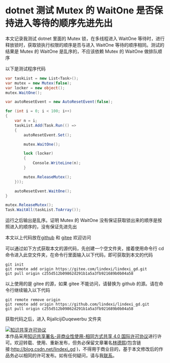 
# dotnet 测试 Mutex 的 WaitOne 是否保持进入等待的顺序先进先出

本文记录我测试 dotnet 里面的 Mutex 锁，在多线程进入 WaitOne 等待时，进行释放锁时，获取锁执行权限的顺序是否与进入 WaitOne 等待的顺序相同。测试的结果是 Mutex 的 WaitOne 是乱序的，不应该依赖 Mutex 的 WaitOne 做排队顺序

<!--more-->


<!-- 发布 -->
<!-- 博客 -->

以下是测试程序代码

```csharp
var taskList = new List<Task>();
var mutex = new Mutex(false);
var locker = new object();
mutex.WaitOne();

var autoResetEvent = new AutoResetEvent(false);

for (int i = 0; i < 100; i++)
{
    var n = i;
    taskList.Add(Task.Run(() =>
    {
        autoResetEvent.Set();

        mutex.WaitOne();

        lock (locker)
        {
            Console.WriteLine(n);
        }

        mutex.ReleaseMutex();
    }));

    autoResetEvent.WaitOne();
}

mutex.ReleaseMutex();
Task.WaitAll(taskList.ToArray());
```

运行之后输出是乱序。证明 Mutex 的 WaitOne 没有保证获取锁出来的顺序是按照进入的顺序的，没有保证先进先出

本文以上代码放在[github](https://github.com/lindexi/lindexi_gd/tree/c255d512b09862d291b1a5a3fb921689b0b04a58/RijallcijiDuqewerbu) 和 [gitee](https://gitee.com/lindexi/lindexi_gd/tree/c255d512b09862d291b1a5a3fb921689b0b04a58/RijallcijiDuqewerbu) 欢迎访问

可以通过如下方式获取本文的源代码，先创建一个空文件夹，接着使用命令行 cd 命令进入此空文件夹，在命令行里面输入以下代码，即可获取到本文的代码

```
git init
git remote add origin https://gitee.com/lindexi/lindexi_gd.git
git pull origin c255d512b09862d291b1a5a3fb921689b0b04a58
```

以上使用的是 gitee 的源，如果 gitee 不能访问，请替换为 github 的源。请在命令行继续输入以下代码

```
git remote remove origin
git remote add origin https://github.com/lindexi/lindexi_gd.git
git pull origin c255d512b09862d291b1a5a3fb921689b0b04a58
```

获取代码之后，进入 RijallcijiDuqewerbu 文件夹




<a rel="license" href="http://creativecommons.org/licenses/by-nc-sa/4.0/"><img alt="知识共享许可协议" style="border-width:0" src="https://licensebuttons.net/l/by-nc-sa/4.0/88x31.png" /></a><br />本作品采用<a rel="license" href="http://creativecommons.org/licenses/by-nc-sa/4.0/">知识共享署名-非商业性使用-相同方式共享 4.0 国际许可协议</a>进行许可。欢迎转载、使用、重新发布，但务必保留文章署名[林德熙](http://blog.csdn.net/lindexi_gd)(包含链接:http://blog.csdn.net/lindexi_gd )，不得用于商业目的，基于本文修改后的作品务必以相同的许可发布。如有任何疑问，请与我[联系](mailto:lindexi_gd@163.com)。